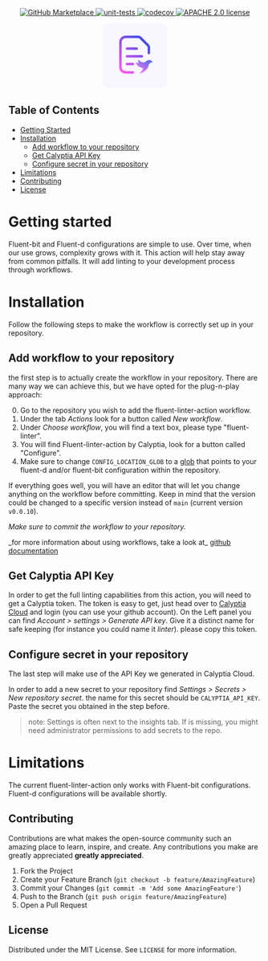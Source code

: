 <p align="center">
    <a href="https://github.com/marketplace/actions/fluent-linter-action">
      <img src="https://img.shields.io/badge/Marketplace-v2-undefined.svg?logo=github&logoColor=white&style=flat" alt="GitHub Marketplace" />
    </a>
    <a href="https://github.com/calyptia/fluent-lint-action/actions/workflows/unit-tests.yml">
      <img src="https://github.com/calyptia/fluent-linter-action/actions/workflows/unit-tests.yml/badge.svg" alt="unit-tests" />
    </a>
    <a href="https://codecov.io/gh/calyptia/fluent-linter-action">
      <img src="https://codecov.io/gh/calyptia/fluent-linter-action/branch/main/graph/badge.svg?token=48gHuQl8zV" alt="codecov" />
    </a>
  <a href="https://github.com/calyptia/fluent-linter-action/blob/main/LICENSE">
      <img src="https://img.shields.io/github/license/calyptia/fluent-linter-action" alt="APACHE 2.0 license" />
    </a>
</p>

<p align="center">
  <a href="https://github.com/calyptia/fluent-linter-action">
    <img src="logo.png" alt="Logo" width="128" height="128">
  </a>

  </p>

## Table of Contents

- [Getting Started](#getting-started)
- [Installation](#installation)
  - [Add workflow to your repository](#add-workflow-to-your-repository)
  - [Get Calyptia API Key](#get-calyptia-api-key)
  - [Configure secret in your repository](#configure-secret-in-your-repository)
- [Limitations](#limitations)
- [Contributing](#contributing)
- [License](#license)

# Getting started

Fluent-bit and Fluent-d configurations are simple to use. Over time, when our use grows, complexity grows with it. This action will help stay away from common pitfalls. It will add linting to your development process through workflows.

# Installation

Follow the following steps to make the workflow is correctly set up in your repository.

## Add workflow to your repository

the first step is to actually create the workflow in your repository. There are many way we can achieve this, but we have opted for the plug-n-play approach:

0. Go to the repository you wish to add the fluent-linter-action workflow.
1. Under the tab _Actions_ look for a button called _New workflow_.
2. Under _Choose workflow_, you will find a text box, please type "fluent-linter".
3. You will find Fluent-linter-action by Calyptia, look for a button called "Configure".
4. Make sure to change `CONFIG_LOCATION_GLOB` to a [glob](<https://en.wikipedia.org/wiki/Glob_(programming)>) that points to your fluent-d and/or fluent-bit configuration within the repository.

If everything goes well, you will have an editor that will let you change anything on the workflow before committing. Keep in mind that the version could be changed to a specific version instead of `main` (current version `v0.0.10`).

_Make sure to commit the workflow to your repository._

\_for more information about using workflows, take a look at\_ [github documentation](https://docs.github.com/en/actions/learn-github-actions/using-starter-workflows)

## Get Calyptia API Key

In order to get the full linting capabilities from this action, you will need to get a Calyptia token. The token is easy to get, just head over to [Calyptia Cloud](https://cloud.calyptia.com/) and login (you can use your github account). On the Left panel you can find _Account > settings > Generate API key_. Give it a distinct name for safe keeping (for instance you could name it _linter_). please copy this token.

## Configure secret in your repository

The last step will make use of the API Key we generated in Calyptia Cloud.

In order to add a new secret to your repository find _Settings > Secrets > New repository secret_. the name for this secret should be `CALYPTIA_API_KEY`. Paste the secret you obtained in the step before.

> note: Settings is often next to the insights tab. If is missing, you might need administrator permissions to add secrets to the repo.

# Limitations

The current fluent-linter-action only works with Fluent-bit configurations. Fluent-d configurations will be available shortly.

<!-- CONTRIBUTING -->

## Contributing

Contributions are what makes the open-source community such an amazing place to learn, inspire, and create. Any contributions you make are greatly appreciated **greatly appreciated**.

1. Fork the Project
2. Create your Feature Branch (`git checkout -b feature/AmazingFeature`)
3. Commit your Changes (`git commit -m 'Add some AmazingFeature'`)
4. Push to the Branch (`git push origin feature/AmazingFeature`)
5. Open a Pull Request

<!-- LICENSE -->

## License

Distributed under the MIT License. See `LICENSE` for more information.
